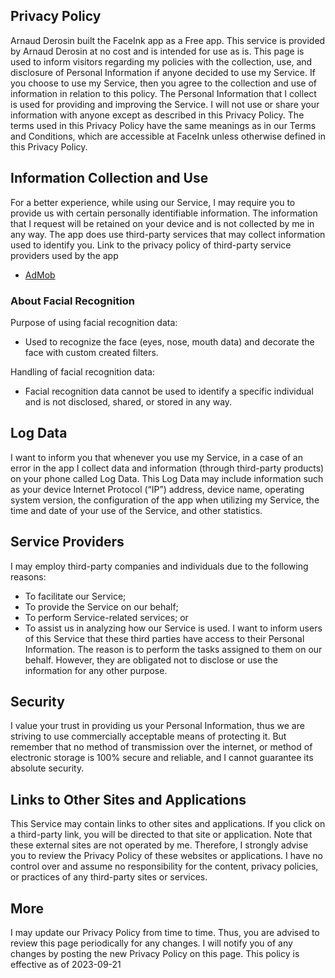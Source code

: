 ## Privacy Policy
Arnaud Derosin built the FaceInk app as a Free app. This service is provided by Arnaud Derosin at no cost and is intended for use as is.
This page is used to inform visitors regarding my policies with the collection, use, and disclosure of Personal Information if anyone decided to use my Service.
If you choose to use my Service, then you agree to the collection and use of information in relation to this policy. The Personal Information that I collect is used for providing and improving the Service. I will not use or share your information with anyone except as described in this Privacy Policy.
The terms used in this Privacy Policy have the same meanings as in our Terms and Conditions, which are accessible at FaceInk unless otherwise defined in this Privacy Policy.

## Information Collection and Use
For a better experience, while using our Service, I may require you to provide us with certain personally identifiable information. The information that I request will be retained on your device and is not collected by me in any way.
The app does use third-party services that may collect information used to identify you.
Link to the privacy policy of third-party service providers used by the app
* [AdMob](https://support.google.com/admob/answer/6128543?hl=en)

### About Facial Recognition
Purpose of using facial recognition data:
- Used to recognize the face (eyes, nose, mouth data) and decorate the face with custom created filters.
    
Handling of facial recognition data:
- Facial recognition data cannot be used to identify a specific individual and is not disclosed, shared, or stored in any way.
   
## Log Data
I want to inform you that whenever you use my Service, in a case of an error in the app I collect data and information (through third-party products) on your phone called Log Data. This Log Data may include information such as your device Internet Protocol (“IP”) address, device name, operating system version, the configuration of the app when utilizing my Service, the time and date of your use of the Service, and other statistics.

## Service Providers
I may employ third-party companies and individuals due to the following reasons:
* To facilitate our Service;
* To provide the Service on our behalf;
* To perform Service-related services; or
* To assist us in analyzing how our Service is used.
I want to inform users of this Service that these third parties have access to their Personal Information. The reason is to perform the tasks assigned to them on our behalf. However, they are obligated not to disclose or use the information for any other purpose.

## Security
I value your trust in providing us your Personal Information, thus we are striving to use commercially acceptable means of protecting it. But remember that no method of transmission over the internet, or method of electronic storage is 100% secure and reliable, and I cannot guarantee its absolute security.

## Links to Other Sites and Applications
This Service may contain links to other sites and applications. If you click on a third-party link, you will be directed to that site or application. Note that these external sites are not operated by me. Therefore, I strongly advise you to review the Privacy Policy of these websites or applications. I have no control over and assume no responsibility for the content, privacy policies, or practices of any third-party sites or services.

## More
I may update our Privacy Policy from time to time. Thus, you are advised to review this page periodically for any changes. I will notify you of any changes by posting the new Privacy Policy on this page.
This policy is effective as of 2023-09-21
